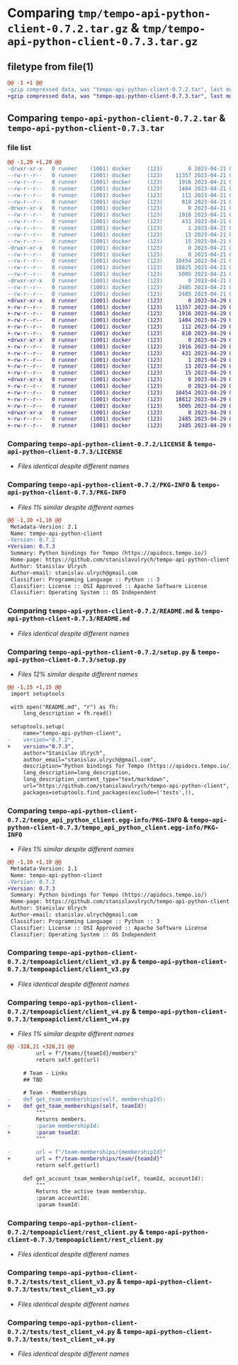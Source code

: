# Comparing `tmp/tempo-api-python-client-0.7.2.tar.gz` & `tmp/tempo-api-python-client-0.7.3.tar.gz`

## filetype from file(1)

```diff
@@ -1 +1 @@
-gzip compressed data, was "tempo-api-python-client-0.7.2.tar", last modified: Fri Apr 21 07:31:55 2023, max compression
+gzip compressed data, was "tempo-api-python-client-0.7.3.tar", last modified: Sat Apr 29 06:43:34 2023, max compression
```

## Comparing `tempo-api-python-client-0.7.2.tar` & `tempo-api-python-client-0.7.3.tar`

### file list

```diff
@@ -1,20 +1,20 @@
-drwxr-xr-x   0 runner    (1001) docker     (123)        0 2023-04-21 07:31:55.436619 tempo-api-python-client-0.7.2/
--rw-r--r--   0 runner    (1001) docker     (123)    11357 2023-04-21 07:31:39.000000 tempo-api-python-client-0.7.2/LICENSE
--rw-r--r--   0 runner    (1001) docker     (123)     1916 2023-04-21 07:31:55.436619 tempo-api-python-client-0.7.2/PKG-INFO
--rw-r--r--   0 runner    (1001) docker     (123)     1404 2023-04-21 07:31:39.000000 tempo-api-python-client-0.7.2/README.md
--rw-r--r--   0 runner    (1001) docker     (123)      112 2023-04-21 07:31:55.436619 tempo-api-python-client-0.7.2/setup.cfg
--rw-r--r--   0 runner    (1001) docker     (123)      810 2023-04-21 07:31:39.000000 tempo-api-python-client-0.7.2/setup.py
-drwxr-xr-x   0 runner    (1001) docker     (123)        0 2023-04-21 07:31:55.432619 tempo-api-python-client-0.7.2/tempo_api_python_client.egg-info/
--rw-r--r--   0 runner    (1001) docker     (123)     1916 2023-04-21 07:31:55.000000 tempo-api-python-client-0.7.2/tempo_api_python_client.egg-info/PKG-INFO
--rw-r--r--   0 runner    (1001) docker     (123)      431 2023-04-21 07:31:55.000000 tempo-api-python-client-0.7.2/tempo_api_python_client.egg-info/SOURCES.txt
--rw-r--r--   0 runner    (1001) docker     (123)        1 2023-04-21 07:31:55.000000 tempo-api-python-client-0.7.2/tempo_api_python_client.egg-info/dependency_links.txt
--rw-r--r--   0 runner    (1001) docker     (123)       13 2023-04-21 07:31:55.000000 tempo-api-python-client-0.7.2/tempo_api_python_client.egg-info/requires.txt
--rw-r--r--   0 runner    (1001) docker     (123)       15 2023-04-21 07:31:55.000000 tempo-api-python-client-0.7.2/tempo_api_python_client.egg-info/top_level.txt
-drwxr-xr-x   0 runner    (1001) docker     (123)        0 2023-04-21 07:31:55.432619 tempo-api-python-client-0.7.2/tempoapiclient/
--rw-r--r--   0 runner    (1001) docker     (123)        0 2023-04-21 07:31:39.000000 tempo-api-python-client-0.7.2/tempoapiclient/__init__.py
--rw-r--r--   0 runner    (1001) docker     (123)    10454 2023-04-21 07:31:39.000000 tempo-api-python-client-0.7.2/tempoapiclient/client_v3.py
--rw-r--r--   0 runner    (1001) docker     (123)    18825 2023-04-21 07:31:39.000000 tempo-api-python-client-0.7.2/tempoapiclient/client_v4.py
--rw-r--r--   0 runner    (1001) docker     (123)     5005 2023-04-21 07:31:39.000000 tempo-api-python-client-0.7.2/tempoapiclient/rest_client.py
-drwxr-xr-x   0 runner    (1001) docker     (123)        0 2023-04-21 07:31:55.436619 tempo-api-python-client-0.7.2/tests/
--rw-r--r--   0 runner    (1001) docker     (123)     2485 2023-04-21 07:31:39.000000 tempo-api-python-client-0.7.2/tests/test_client_v3.py
--rw-r--r--   0 runner    (1001) docker     (123)     2485 2023-04-21 07:31:39.000000 tempo-api-python-client-0.7.2/tests/test_client_v4.py
+drwxr-xr-x   0 runner    (1001) docker     (123)        0 2023-04-29 06:43:34.532554 tempo-api-python-client-0.7.3/
+-rw-r--r--   0 runner    (1001) docker     (123)    11357 2023-04-29 06:43:21.000000 tempo-api-python-client-0.7.3/LICENSE
+-rw-r--r--   0 runner    (1001) docker     (123)     1916 2023-04-29 06:43:34.532554 tempo-api-python-client-0.7.3/PKG-INFO
+-rw-r--r--   0 runner    (1001) docker     (123)     1404 2023-04-29 06:43:21.000000 tempo-api-python-client-0.7.3/README.md
+-rw-r--r--   0 runner    (1001) docker     (123)      112 2023-04-29 06:43:34.532554 tempo-api-python-client-0.7.3/setup.cfg
+-rw-r--r--   0 runner    (1001) docker     (123)      810 2023-04-29 06:43:21.000000 tempo-api-python-client-0.7.3/setup.py
+drwxr-xr-x   0 runner    (1001) docker     (123)        0 2023-04-29 06:43:34.532554 tempo-api-python-client-0.7.3/tempo_api_python_client.egg-info/
+-rw-r--r--   0 runner    (1001) docker     (123)     1916 2023-04-29 06:43:34.000000 tempo-api-python-client-0.7.3/tempo_api_python_client.egg-info/PKG-INFO
+-rw-r--r--   0 runner    (1001) docker     (123)      431 2023-04-29 06:43:34.000000 tempo-api-python-client-0.7.3/tempo_api_python_client.egg-info/SOURCES.txt
+-rw-r--r--   0 runner    (1001) docker     (123)        1 2023-04-29 06:43:34.000000 tempo-api-python-client-0.7.3/tempo_api_python_client.egg-info/dependency_links.txt
+-rw-r--r--   0 runner    (1001) docker     (123)       13 2023-04-29 06:43:34.000000 tempo-api-python-client-0.7.3/tempo_api_python_client.egg-info/requires.txt
+-rw-r--r--   0 runner    (1001) docker     (123)       15 2023-04-29 06:43:34.000000 tempo-api-python-client-0.7.3/tempo_api_python_client.egg-info/top_level.txt
+drwxr-xr-x   0 runner    (1001) docker     (123)        0 2023-04-29 06:43:34.532554 tempo-api-python-client-0.7.3/tempoapiclient/
+-rw-r--r--   0 runner    (1001) docker     (123)        0 2023-04-29 06:43:21.000000 tempo-api-python-client-0.7.3/tempoapiclient/__init__.py
+-rw-r--r--   0 runner    (1001) docker     (123)    10454 2023-04-29 06:43:21.000000 tempo-api-python-client-0.7.3/tempoapiclient/client_v3.py
+-rw-r--r--   0 runner    (1001) docker     (123)    18812 2023-04-29 06:43:21.000000 tempo-api-python-client-0.7.3/tempoapiclient/client_v4.py
+-rw-r--r--   0 runner    (1001) docker     (123)     5005 2023-04-29 06:43:21.000000 tempo-api-python-client-0.7.3/tempoapiclient/rest_client.py
+drwxr-xr-x   0 runner    (1001) docker     (123)        0 2023-04-29 06:43:34.532554 tempo-api-python-client-0.7.3/tests/
+-rw-r--r--   0 runner    (1001) docker     (123)     2485 2023-04-29 06:43:21.000000 tempo-api-python-client-0.7.3/tests/test_client_v3.py
+-rw-r--r--   0 runner    (1001) docker     (123)     2485 2023-04-29 06:43:21.000000 tempo-api-python-client-0.7.3/tests/test_client_v4.py
```

### Comparing `tempo-api-python-client-0.7.2/LICENSE` & `tempo-api-python-client-0.7.3/LICENSE`

 * *Files identical despite different names*

### Comparing `tempo-api-python-client-0.7.2/PKG-INFO` & `tempo-api-python-client-0.7.3/PKG-INFO`

 * *Files 1% similar despite different names*

```diff
@@ -1,10 +1,10 @@
 Metadata-Version: 2.1
 Name: tempo-api-python-client
-Version: 0.7.2
+Version: 0.7.3
 Summary: Python bindings for Tempo (https://apidocs.tempo.io/)
 Home-page: https://github.com/stanislavulrych/tempo-api-python-client
 Author: Stanislav Ulrych
 Author-email: stanislav.ulrych@gmail.com
 Classifier: Programming Language :: Python :: 3
 Classifier: License :: OSI Approved :: Apache Software License
 Classifier: Operating System :: OS Independent
```

### Comparing `tempo-api-python-client-0.7.2/README.md` & `tempo-api-python-client-0.7.3/README.md`

 * *Files identical despite different names*

### Comparing `tempo-api-python-client-0.7.2/setup.py` & `tempo-api-python-client-0.7.3/setup.py`

 * *Files 12% similar despite different names*

```diff
@@ -1,15 +1,15 @@
 import setuptools
 
 with open("README.md", "r") as fh:
     long_description = fh.read()
 
 setuptools.setup(
     name="tempo-api-python-client",
-    version="0.7.2",
+    version="0.7.3",
     author="Stanislav Ulrych",
     author_email="stanislav.ulrych@gmail.com",
     description="Python bindings for Tempo (https://apidocs.tempo.io/)",
     long_description=long_description,
     long_description_content_type="text/markdown",
     url="https://github.com/stanislavulrych/tempo-api-python-client",
     packages=setuptools.find_packages(exclude=('tests',)),
```

### Comparing `tempo-api-python-client-0.7.2/tempo_api_python_client.egg-info/PKG-INFO` & `tempo-api-python-client-0.7.3/tempo_api_python_client.egg-info/PKG-INFO`

 * *Files 1% similar despite different names*

```diff
@@ -1,10 +1,10 @@
 Metadata-Version: 2.1
 Name: tempo-api-python-client
-Version: 0.7.2
+Version: 0.7.3
 Summary: Python bindings for Tempo (https://apidocs.tempo.io/)
 Home-page: https://github.com/stanislavulrych/tempo-api-python-client
 Author: Stanislav Ulrych
 Author-email: stanislav.ulrych@gmail.com
 Classifier: Programming Language :: Python :: 3
 Classifier: License :: OSI Approved :: Apache Software License
 Classifier: Operating System :: OS Independent
```

### Comparing `tempo-api-python-client-0.7.2/tempoapiclient/client_v3.py` & `tempo-api-python-client-0.7.3/tempoapiclient/client_v3.py`

 * *Files identical despite different names*

### Comparing `tempo-api-python-client-0.7.2/tempoapiclient/client_v4.py` & `tempo-api-python-client-0.7.3/tempoapiclient/client_v4.py`

 * *Files 1% similar despite different names*

```diff
@@ -328,21 +328,21 @@
         url = f"/teams/{teamId}/members"
         return self.get(url)
 
     # Team - Links
     ## TBD
 
     # Team - Memberships
-    def get_team_memberships(self, membershipId):
+    def get_team_memberships(self, teamId):
         """
         Returns members.
-        :param membershipId:
+        :param teamId:
         """
 
-        url = f"/team-memberships/{membershipId}"
+        url = f"/team-memberships/team/{teamId}"
         return self.get(url)
 
     def get_account_team_membership(self, teamId, accountId):
         """
         Returns the active team membership.
         :param accountId:
         :param teamId:
```

### Comparing `tempo-api-python-client-0.7.2/tempoapiclient/rest_client.py` & `tempo-api-python-client-0.7.3/tempoapiclient/rest_client.py`

 * *Files identical despite different names*

### Comparing `tempo-api-python-client-0.7.2/tests/test_client_v3.py` & `tempo-api-python-client-0.7.3/tests/test_client_v3.py`

 * *Files identical despite different names*

### Comparing `tempo-api-python-client-0.7.2/tests/test_client_v4.py` & `tempo-api-python-client-0.7.3/tests/test_client_v4.py`

 * *Files identical despite different names*

